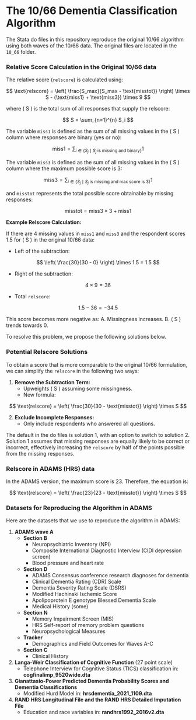 # The 10/66 Dementia Classification Algorithm

The Stata do files in this repository reproduce the original 10/66 algorithm using both waves of the 10/66 data. The original files are located in the `10_66` folder.

### Relative Score Calculation in the Original 10/66 data

The relative score (`relscore`) is calculated using:

$$
\text{relscore} = \left( \frac{S_max}{S_max - \text{misstot}} \right) \times S - (\text{miss1} + \text{miss3}) \times 9
$$

where \( S \) is the total sum of all responses that supply the relscore:

$$
S = \sum_{n=1}^{n} S_i
$$


The variable `miss1` is defined as the sum of all missing values in the \( S \) column where responses are binary (yes or no):

$$
\text{miss1} = \sum_{i \in \{S_j \mid S_j \text{ is missing and binary}\}} 1
$$

The variable `miss3` is defined as the sum of all missing values in the \( S \) column where the maximum possible score is 3:

$$
\text{miss3} = \sum_{i \in \{S_j \mid S_j \text{ is missing and max score is 3}\}} 1
$$

and `misstot` represents the total possible score obtainable by missing responses:

$$
\text{misstot} =  \text{miss3} \times 3 + \text{miss1}
$$

**Example Relscore Calculation:**

If there are 4 missing values in `miss1` and `miss3` and the respondent scores 1.5 for \( S \) in the original 10/66 data:

- Left of the subtraction: 

$$ 
\left( \frac{30}{30 - 0} \right) \times 1.5 = 1.5 
$$

- Right of the subtraction: 

$$ 
4 \times 9 = 36 
$$

- Total `relscore`: 

$$ 
1.5 - 36 = -34.5 
$$

This score becomes more negative as:
A. Missingness increases.
B. \( S \) trends towards 0.

To resolve this problem, we propose the following solutions below.

### Potential Relscore Solutions

To obtain a score that is more comparable to the original 10/66 formulation, we can simplify the `relscore`  in the following two ways: 

1. **Remove the Subtraction Term:**
   - Upweights \( S \) assuming some missingness.
   - New formula:

$$
\text{relscore} = \left( \frac{30}{30 - \text{misstot}} \right) \times S
$$

2. **Exclude Incomplete Responses:**
   - Only include respondents who answered all questions.

The default in the do files is solution 1, with an option to switch to solution 2. Solution 1 assumes that missing responses are equally likely to be correct or incorrect, effectively increasing the `relscore` by half of the points possible from the missing responses. 

### Relscore in ADAMS (HRS) data

In the ADAMS version, the maximum score is 23. Therefore, the equation is:

$$
\text{relscore} = \left( \frac{23}{23 - \text{misstot}} \right) \times S
$$

### Datasets for Reproducing the Algorithm in ADAMS 

Here are the datasets that we use to reproduce the algorithm in ADAMS:

1. **ADAMS wave A**
   - **Section B**
     - Neuropsychiatric Inventory (NPI)
     - Composite International Diagnostic Interview (CIDI depression screen)
     - Blood pressure and heart rate
   - **Section D**
     - ADAMS Consensus conference research diagnoses for dementia
     - Clinical Dementia Rating (CDR) Scale
     - Dementia Severity Rating Scale (DSRS)
     - Modified Hachinski Ischemic Score
     - Apolipoprotein E genotype Blessed Dementia Scale
     - Medical History (some)
   - **Section N**
     - Memory Impairment Screen (MIS)
     - HRS Self-report of memory problem questions 
     - Neuropsychological Measures
   - **Tracker**
     - Demographics and Field Outcomes for Waves A-C
   - **Section C**
     - Clinical History
2. **Langa-Weir Classification of Cognitive Function** (27 point scale)
   - Telephone Interview for Cognitive Status (TICS) classification in: **cogfinalimp_9520wide.dta**
3. **Gianattasio-Power Predicted Dementia Probability Scores and Dementia Classifications**
   - Modified Hurd Model in: **hrsdementia_2021_1109.dta**
4. **RAND HRS Longitudinal File and the RAND HRS Detailed Imputation File**
   - Education and race variables in: **randhrs1992_2016v2.dta**
